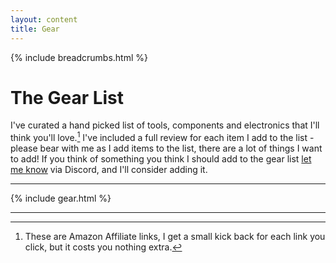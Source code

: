 ```yaml
---
layout: content
title: Gear
---
```


{% include breadcrumbs.html %}
# The Gear List
I've curated a hand picked list of tools, components and electronics that I'll think you'll love.[^1] I've included a full review for each item I add to the list - please bear with me as I add items to the list, there are a lot of things I want to add! If you think of something you think I should add to the gear list [let me know](/discord) via Discord, and I'll consider adding it.

---

{% include gear.html %}

---

[^1]: These are Amazon Affiliate links, I get a small kick back for each link you click, but it costs you nothing extra.
